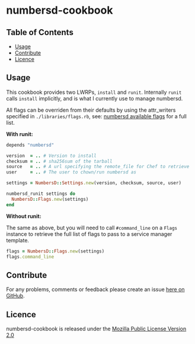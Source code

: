 # numbersd-cookbook

Table of Contents
-----------------

* [Usage](#usage)
* [Contribute](#contribute)
* [Licence](#licence)


## Usage

This cookbook provides two LWRPs, `install` and `runit`. Internally `runit`
calls `install` implicitly, and is what I currently use to manage numbersd.

All flags can be overriden from their defaults by using the attr_writers
specified in `./libraries/flags.rb`, see: [numbersd available flags](https://github.com/brendanhay/numbersd#available-flags) for a full list.

**With runit:**

```ruby
depends "numbersd"

version  = .. # Version to install
checksum = .. # sha256sum of the tarball
source   = .. # A url specifying the remote_file for Chef to retrieve
user     = .. # The user to chown/run numbersd as

settings = NumbersD::Settings.new(version, checksum, source, user)

numbersd_runit settings do
  NumbersD::Flags.new(settings)
end
```

**Without runit:**

The same as above, but you will need to call `#command_line` on a `Flags`
instance to retrieve the full list of flags to pass to a service manager template.

```ruby
flags = NumbersD::Flags.new(settings)
flags.command_line
```


## Contribute

For any problems, comments or feedback please create an issue [here on GitHub](github.com/brendanhay/numbersd-cookbook/issues).


## Licence

numbersd-cookbook is released under the [Mozilla Public License Version 2.0](http://www.mozilla.org/MPL/)
